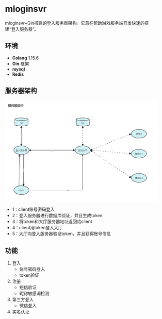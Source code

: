 # mloginsvr
mloginsvr+Gin搭建的登入服务器架构。它意在帮助游戏服务端开发快速的搭建“登入服务器”。


## 环境
- **Golang**  1.15.6
- **Gin**  框架
- **mysql**
- **Redis**


## 服务器架构
![](./readme/image/url-1.jpg)
- 1：client账号密码登入
- 2：登入服务器进行数据库验证，并且生成token
- 3：将token和大厅服务器地址返回给client
- 4：client用token登入大厅
- 5：大厅向登入服务器验证token，并且获得账号信息



## 功能
1. 登入
   -  账号密码登入
   -  token验证
2. 注册
   - 短信验证
   - 昵称敏感词检测
3. 第三方登入
   - 微信登入
4. 实名认证




